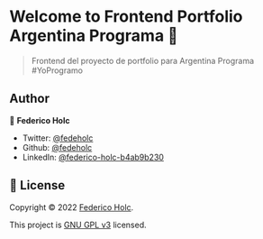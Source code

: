 # Welcome to Frontend Portfolio Argentina Programa 👋

> Frontend del proyecto de portfolio para Argentina Programa #YoProgramo

## Author

👤 **Federico Holc**

* Twitter: [@fedeholc](https://twitter.com/fedeholc)
* Github: [@fedeholc](https://github.com/fedeholc)
* LinkedIn: [@federico-holc-b4ab9b230](https://linkedin.com/in/federico-holc-b4ab9b230)

## 📝 License

Copyright © 2022 [Federico Holc](https://github.com/fedeholc).

This project is [GNU GPL v3](https://www.gnu.org/licenses/gpl-3.0.html) licensed.